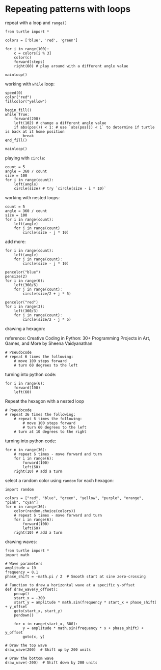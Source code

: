 # Repeating patterns with loops

repeat with a loop and `range()`
```
from turtle import *

colors = ['blue', 'red', 'green'] 

for i in range(100):   
    c = colors[i % 3]
    color(c)
    forward(steps)
    right(60) # play around with a different angle value
        
mainloop()
```
working with `while` loop:
```
speed(0)
color("red")
fillcolor("yellow")

begin_fill()
while True:
    forward(200)
    left(102) # change a different angle value
    if abs(pos()) < 1: # use `abs(pos()) < 1` to determine if turtle is back at it home position
        break
end_fill()

mainloop()
```
playing with `circle`:

```
count = 5
angle = 360 / count
size = 100
for i in range(count):
    left(angle)
    circle(size) # try `circle(size - i * 10)`
```
working with nested loops:
```
count = 5
angle = 360 / count
size = 100
for i in range(count):
    left(angle)
    for j in range(count)
        circle(size - j * 10)
```
add more:
```
for i in range(count):
    left(angle)
    for j in range(count):
        circle(size - j * 10)

pencolor("blue")
pensize(2)
for i in range(6):
    left(360/6)
    for j in range(count):
        circle(size/2 + j * 5)

pencolor("red")
for i in range(3):
    left(360/3)
    for j in range(count):
        circle(size/2 - j * 5)
```
drawing a hexagon:

reference: Creative Coding in Python: 30+ Programming Projects in Art, Games, and More by Sheena Vaidyanathan 
```
# Pseudocode
# repeat 6 times the following:
    # move 100 steps forward
    # turn 60 degrees to the left
```
turning into python code:
```
for i in range(6):
    forward(100)
    left(60)
```
Repeat the hexagon with a nested loop
```
# Pseudocode
# repeat 36 times the following:
    # repeat 6 times the following:
        # move 100 steps forward
        # turn 60 degrees to the left
    # turn at 10 degrees to the right
```
turning into python code:
```
for n in range(36):
    # repeat 6 times - move forward and turn
    for i in range(6):
        forward(100)
        left(60)
    right(10) # add a turn
```
select a random color using `random` for each hexagon:
```
import random

colors = ["red", "blue", "green", "yellow", "purple", "orange", "pink", "cyan"]
for n in range(36):
    color(random.choice(colors))
    # repeat 6 times - move forward and turn
    for i in range(6):
        forward(100)
        left(60)
    right(10) # add a turn
```

drawing waves:
```
from turtle import *
import math

# Wave parameters
amplitude = 10
frequency = 0.1
phase_shift = -math.pi / 2  # Smooth start at sine zero-crossing

# Function to draw a horizontal wave at a specific y-offset
def draw_wave(y_offset):
    penup()
    start_x = -300
    start_y = amplitude * math.sin(frequency * start_x + phase_shift) + y_offset
    goto(start_x, start_y)
    pendown()

    for x in range(start_x, 300):
        y = amplitude * math.sin(frequency * x + phase_shift) + y_offset
        goto(x, y)

# Draw the top wave
draw_wave(200)  # Shift up by 200 units

# Draw the bottom wave
draw_wave(-200)  # Shift down by 200 units
```
